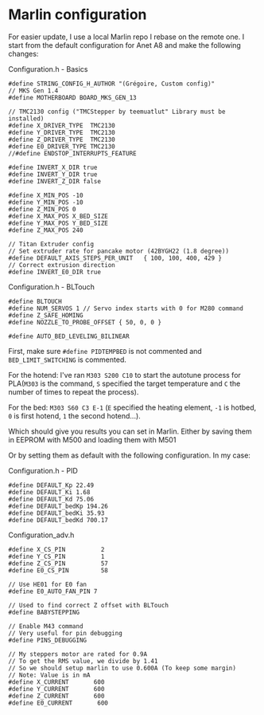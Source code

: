 # Marlin configuration

For easier update, I use a local Marlin repo I rebase on the remote one.
I start from the default configuration for Anet A8 and make the following changes:

Configuration.h - Basics
```
#define STRING_CONFIG_H_AUTHOR "(Grégoire, Custom config)"
// MKS Gen 1.4
#define MOTHERBOARD BOARD_MKS_GEN_13

// TMC2130 config ("TMCStepper by teemuatlut" Library must be installed)
#define X_DRIVER_TYPE  TMC2130
#define Y_DRIVER_TYPE  TMC2130
#define Z_DRIVER_TYPE  TMC2130
#define E0_DRIVER_TYPE TMC2130
//#define ENDSTOP_INTERRUPTS_FEATURE

#define INVERT_X_DIR true
#define INVERT_Y_DIR true
#define INVERT_Z_DIR false

#define X_MIN_POS -10
#define Y_MIN_POS -10
#define Z_MIN_POS 0
#define X_MAX_POS X_BED_SIZE
#define Y_MAX_POS Y_BED_SIZE
#define Z_MAX_POS 240

// Titan Extruder config
// Set extruder rate for pancake motor (42BYGH22 (1.8 degree))
#define DEFAULT_AXIS_STEPS_PER_UNIT   { 100, 100, 400, 429 }
// Correct extrusion direction
#define INVERT_E0_DIR true
```

Configuration.h - BLTouch
```
#define BLTOUCH
#define NUM_SERVOS 1 // Servo index starts with 0 for M280 command
#define Z_SAFE_HOMING
#define NOZZLE_TO_PROBE_OFFSET { 50, 0, 0 }

#define AUTO_BED_LEVELING_BILINEAR

```

First, make sure `#define PIDTEMPBED` is not commented and `BED_LIMIT_SWITCHING` is commented.

For the hotend: I've ran `M303 S200 C10` to start the autotune process for PLA(`M303` is the command, `S` specified the target temperature and `C` the number of times to repeat the process).

For the bed: `M303 S60 C3 E-1` (`E` specified the heating element, `-1` is hotbed, `0` is first hotend, `1` the second hotend...).

Which should give you results you can set in Marlin.
Either by saving them in EEPROM with M500 and loading them with M501

Or by setting them as default with the following configuration. In my case:

Configuration.h - PID
```
#define DEFAULT_Kp 22.49
#define DEFAULT_Ki 1.68
#define DEFAULT_Kd 75.06
#define DEFAULT_bedKp 194.26
#define DEFAULT_bedKi 35.93
#define DEFAULT_bedKd 700.17
```

Configuration_adv.h
```
#define X_CS_PIN          2
#define Y_CS_PIN          1
#define Z_CS_PIN          57
#define E0_CS_PIN         58

// Use HE01 for E0 fan
#define E0_AUTO_FAN_PIN 7

// Used to find correct Z offset with BLTouch
#define BABYSTEPPING

// Enable M43 command
// Very useful for pin debugging
#define PINS_DEBUGGING

// My steppers motor are rated for 0.9A
// To get the RMS value, we divide by 1.41
// So we should setup marlin to use 0.600A (To keep some margin)
// Note: Value is in mA
#define X_CURRENT       600
#define Y_CURRENT       600
#define Z_CURRENT       600
#define E0_CURRENT       600

```
